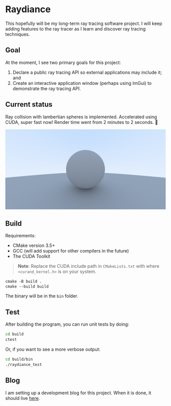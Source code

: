 # Raydiance

[blog]: https://cszach.github.io/Raydiance/

This hopefully will be my long-term ray tracing software project. I will keep
adding features to the ray tracer as I learn and discover ray tracing
techniques.

## Goal

At the moment, I see two primary goals for this project:

1. Declare a public ray tracing API so external applications may include it; and
2. Create an interactive application window (perhaps using ImGui) to demonstrate
   the ray tracing API.

## Current status

Ray collision with lambertian spheres is implemented. Accelerated using CUDA,
super fast now! Render time went from 2 minutes to 2 seconds. 🏃

[![Current output image.](image.png)](image.ppm)

## Build

Requirements:

-   CMake version 3.5+
-   GCC (will add support for other compilers in the future)
-   The CUDA Toolkit

> **Note**: Replace the CUDA include path in `CMakeLists.txt` with where
> `<curand_kernel.h>` is on your system.

```
cmake -B build .
cmake --build build
```

The binary will be in the `bin` folder.

## Test

After building the program, you can run unit tests by doing:

```bash
cd build
ctest
```

Or, if you want to see a more verbose output:

```bash
cd build/bin
./raydiance_test
```

## Blog

I am setting up a development blog for this project. When it is done, it should
live [here][blog].
